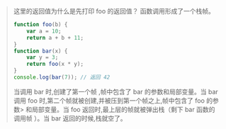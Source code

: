 > 这里的返回值为什么是先打印 foo 的返回值？
> 函数调用形成了一个栈帧。
>
> ```js
> function foo(b) {
>     var a = 10;
>     return a + b + 11;
> }
> function bar(x) {
>     var y = 3;
>     return foo(x * y);
> }
> console.log(bar(7)); // 返回 42
> ```
>
> 当调用 bar 时,创建了第一个帧 ,帧中包含了 bar 的参数和局部变量。当 bar 调用 foo 时,第二个帧就被创建,并被压到第一个帧之上,帧中包含了 foo 的参数> 和局部变量。当 foo 返回时,最上层的帧就被弹出栈（剩下 bar 函数的调用帧 ）。当 bar 返回的时候,栈就空了。
